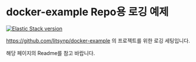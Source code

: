 # docker-example Repo용 로깅 예제

[![Elastic Stack version](https://img.shields.io/badge/Elastic%20Stack-8.5.3-00bfb3?style=flat&logo=elastic-stack)](https://www.elastic.co/blog/category/releases)

https://github.com/litsynp/docker-example 의 프로젝트를 위한 로깅 세팅입니다.

해당 페이지의 Readme를 참고 바랍니다.
